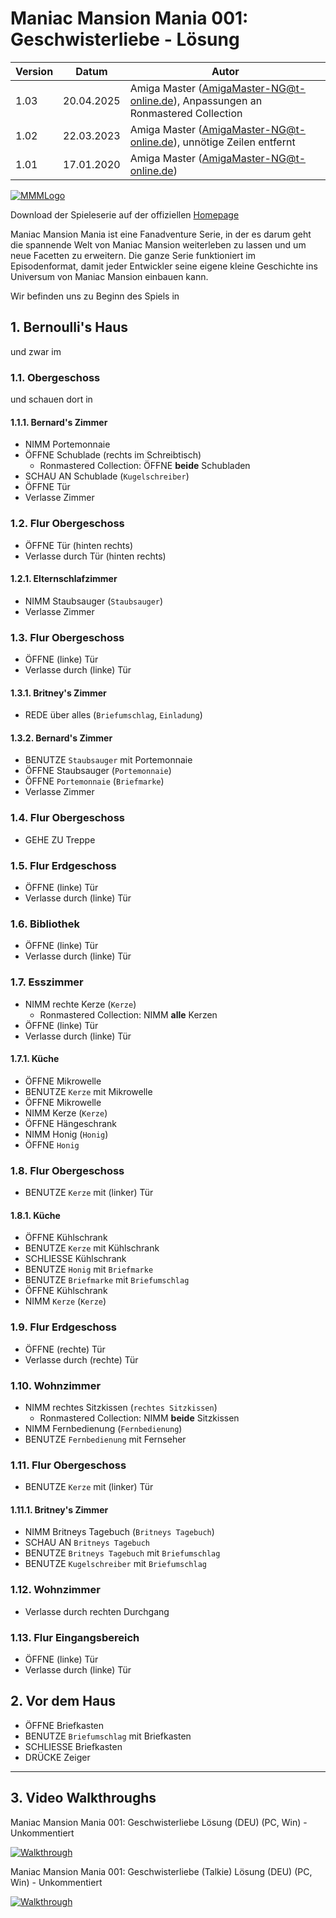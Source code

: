 # Maniac Mansion Mania 001: Geschwisterliebe - Lösung

| Version | Datum      | Autor
|---------|------------|------
|  1.03   | 20.04.2025 | Amiga Master (AmigaMaster-NG@t-online.de), Anpassungen an Ronmastered Collection
|  1.02   | 22.03.2023 | Amiga Master (AmigaMaster-NG@t-online.de), unnötige Zeilen entfernt
|  1.01   | 17.01.2020 | Amiga Master (AmigaMaster-NG@t-online.de)

[![MMMLogo](https://www.maniac-mansion-mania.com/banner/banner.png)](https://www.maniac-mansion-mania.com)

Download der Spieleserie auf der offiziellen [Homepage](https://www.maniac-mansion-mania.com)

Maniac Mansion Mania ist eine Fanadventure Serie, in der es darum geht die spannende Welt von Maniac Mansion weiterleben zu lassen und um neue Facetten zu erweitern. Die ganze Serie funktioniert im Episodenformat, damit jeder Entwickler seine eigene kleine Geschichte ins Universum von Maniac Mansion einbauen kann.

Wir befinden uns zu Beginn des Spiels in

## 1. Bernoulli's Haus

und zwar im

### 1.1. Obergeschoss

und schauen dort in

#### 1.1.1. Bernard's Zimmer

- NIMM Portemonnaie
- ÖFFNE Schublade (rechts im Schreibtisch)
  - Ronmastered Collection: ÖFFNE **beide** Schubladen
- SCHAU AN Schublade (`Kugelschreiber`)
- ÖFFNE Tür
- Verlasse Zimmer

### 1.2. Flur Obergeschoss

- ÖFFNE Tür (hinten rechts)
- Verlasse durch Tür (hinten rechts)

#### 1.2.1. Elternschlafzimmer

- NIMM Staubsauger (`Staubsauger`)
- Verlasse Zimmer

### 1.3. Flur Obergeschoss

- ÖFFNE (linke) Tür
- Verlasse durch (linke) Tür

#### 1.3.1. Britney's Zimmer

- REDE über alles (`Briefumschlag`, `Einladung`)

#### 1.3.2. Bernard's Zimmer

- BENUTZE `Staubsauger` mit Portemonnaie
- ÖFFNE Staubsauger (`Portemonnaie`)
- ÖFFNE `Portemonnaie` (`Briefmarke`)
- Verlasse Zimmer

### 1.4. Flur Obergeschoss

- GEHE ZU Treppe

### 1.5. Flur Erdgeschoss

- ÖFFNE (linke) Tür
- Verlasse durch (linke) Tür

### 1.6. Bibliothek

- ÖFFNE (linke) Tür
- Verlasse durch (linke) Tür

### 1.7. Esszimmer

- NIMM rechte Kerze (`Kerze`)
  - Ronmastered Collection: NIMM **alle** Kerzen
- ÖFFNE (linke) Tür
- Verlasse durch (linke) Tür

#### 1.7.1. Küche

- ÖFFNE Mikrowelle
- BENUTZE `Kerze` mit Mikrowelle
- ÖFFNE Mikrowelle
- NIMM Kerze (`Kerze`)
- ÖFFNE Hängeschrank
- NIMM Honig (`Honig`)
- ÖFFNE `Honig`

### 1.8. Flur Obergeschoss

- BENUTZE `Kerze` mit (linker) Tür

#### 1.8.1. Küche

- ÖFFNE Kühlschrank
- BENUTZE `Kerze` mit Kühlschrank
- SCHLIESSE Kühlschrank
- BENUTZE `Honig` mit `Briefmarke`
- BENUTZE `Briefmarke` mit `Briefumschlag`
- ÖFFNE Kühlschrank
- NIMM `Kerze` (`Kerze`)

### 1.9. Flur Erdgeschoss

- ÖFFNE (rechte) Tür
- Verlasse durch (rechte) Tür

### 1.10. Wohnzimmer

- NIMM rechtes Sitzkissen (`rechtes Sitzkissen`)
  - Ronmastered Collection: NIMM **beide** Sitzkissen
- NIMM Fernbedienung (`Fernbedienung`)
- BENUTZE `Fernbedienung` mit Fernseher

### 1.11. Flur Obergeschoss

- BENUTZE `Kerze` mit (linker) Tür

#### 1.11.1. Britney's Zimmer

- NIMM Britneys Tagebuch (`Britneys Tagebuch`)
- SCHAU AN `Britneys Tagebuch`
- BENUTZE `Britneys Tagebuch` mit `Briefumschlag`
- BENUTZE `Kugelschreiber` mit `Briefumschlag`

### 1.12. Wohnzimmer

- Verlasse durch rechten Durchgang

### 1.13. Flur Eingangsbereich

- ÖFFNE (linke) Tür
- Verlasse durch (linke) Tür

## 2. Vor dem Haus

- ÖFFNE Briefkasten
- BENUTZE `Briefumschlag` mit Briefkasten
- SCHLIESSE Briefkasten
- DRÜCKE Zeiger

--------------------------------------------------------------------------------

## 3. Video Walkthroughs

Maniac Mansion Mania 001: Geschwisterliebe Lösung (DEU) (PC, Win) - Unkommentiert

[![Walkthrough](https://img.youtube.com/vi/qip4Xg4IQCU/0.jpg)](https://www.youtube.com/watch?v=qip4Xg4IQCU)

Maniac Mansion Mania 001: Geschwisterliebe (Talkie) Lösung (DEU) (PC, Win) - Unkommentiert

[![Walkthrough](https://img.youtube.com/vi/T5P3Az7LBRQ/0.jpg)](https://www.youtube.com/watch?v=T5P3Az7LBRQ)
